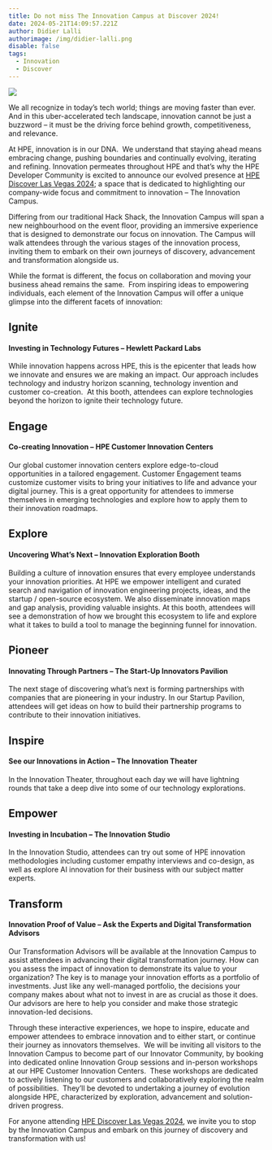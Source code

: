 ```yaml
---
title: Do not miss The Innovation Campus at Discover 2024!
date: 2024-05-21T14:09:57.221Z
author: Didier Lalli
authorimage: /img/didier-lalli.png
disable: false
tags:
  - Innovation
  - Discover
---
```

![](https://www.hpe.com/content/dam/hpe/shared-publishing/images-norend/discover/2024/backgrounds/Discover-2024-Sphere-Customer-Story-2-9-6-1.jpg.hpetransform/bounded-resize:width=800/image.webp)

We all recognize in today’s tech world; things are moving faster than ever. And in this uber-accelerated tech landscape, innovation cannot be just a buzzword – it must be the driving force behind growth, competitiveness, and relevance.   

At HPE, innovation is in our DNA.  We understand that staying ahead means embracing change, pushing boundaries and continually evolving, iterating and refining. Innovation permeates throughout HPE and that’s why the HPE Developer Community is excited to announce our evolved presence at [HPE Discover Las Vegas 2024](https://www.hpe.com/us/en/discover.html); a space that is dedicated to highlighting our company-wide focus and commitment to innovation – The Innovation Campus.  

Differing from our traditional Hack Shack, the Innovation Campus will span a new neighbourhood on the event floor, providing an immersive experience that is designed to demonstrate our focus on innovation. The Campus will walk attendees through the various stages of the innovation process, inviting them to embark on their own journeys of discovery, advancement and transformation alongside us. 

While the format is different, the focus on collaboration and moving your business ahead remains the same.  From inspiring ideas to empowering individuals, each element of the Innovation Campus will offer a unique glimpse into the different facets of innovation:  

## Ignite

#### Investing in Technology Futures – Hewlett Packard Labs 

While innovation happens across HPE, this is the epicenter that leads how we innovate and ensures we are making an impact. Our approach includes technology and industry horizon scanning, technology invention and customer co-creation.  At this booth, attendees can explore technologies beyond the horizon to ignite their technology future. 

## Engage

#### Co-creating Innovation – HPE Customer Innovation Centers 

Our global customer innovation centers explore edge-to-cloud opportunities in a tailored engagement. Customer Engagement teams customize customer visits to bring your initiatives to life and advance your digital journey. This is a great opportunity for attendees to immerse themselves in emerging technologies and explore how to apply them to their innovation roadmaps. 

## Explore

#### Uncovering What’s Next – Innovation Exploration Booth  

Building a culture of innovation ensures that every employee understands your innovation priorities. At HPE we empower intelligent and curated search and navigation of innovation engineering projects, ideas, and the startup / open-source ecosystem. We also disseminate innovation maps and gap analysis, providing valuable insights. At this booth, attendees will see a demonstration of how we brought this ecosystem to life and explore what it takes to build a tool to manage the beginning funnel for innovation. 

## Pioneer

#### Innovating Through Partners – The Start-Up Innovators Pavilion 

The next stage of discovering what’s next is forming partnerships with companies that are pioneering in your industry. In our Startup Pavilion, attendees will get ideas on how to build their partnership programs to contribute to their innovation initiatives. 

## Inspire

#### See our Innovations in Action – The Innovation Theater 

In the Innovation Theater, throughout each day we will have lightning rounds that take a deep dive into some of our technology explorations.  

## Empower

#### Investing in Incubation – The Innovation Studio 

In the Innovation Studio, attendees can try out some of HPE innovation methodologies including customer empathy interviews and co-design, as well as explore AI innovation for their business with our subject matter experts.  

## Transform

#### Innovation Proof of Value – Ask the Experts and Digital Transformation Advisors 

Our Transformation Advisors will be available at the Innovation Campus to assist attendees in advancing their digital transformation journey. How can you assess the impact of innovation to demonstrate its value to your organization? The key is to manage your innovation efforts as a portfolio of investments. Just like any well-managed portfolio, the decisions your company makes about what not to invest in are as crucial as those it does. Our advisors are here to help you consider and make those strategic innovation-led decisions. 

Through these interactive experiences, we hope to inspire, educate and empower attendees to embrace innovation and to either start, or continue their journey as innovators themselves.  We will be inviting all visitors to the Innovation Campus to become part of our Innovator Community, by booking into dedicated online Innovation Group sessions and in-person workshops at our HPE Customer Innovation Centers.  These workshops are dedicated to actively listening to our customers and collaboratively exploring the realm of possibilities.  They’ll be devoted to undertaking a journey of evolution alongside HPE, characterized by exploration, advancement and solution-driven progress. 

For anyone attending [HPE Discover Las Vegas 2024](https://www.hpe.com/us/en/discover.html), we invite you to stop by the Innovation Campus and embark on this journey of discovery and transformation with us!